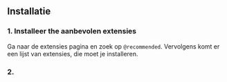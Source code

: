 ## Installatie

### 1. Installeer the aanbevolen extensies

Ga naar de extensies pagina en zoek op `@recommended`. Vervolgens komt er een lijst van extensies, die moet je installeren.

### 2.
